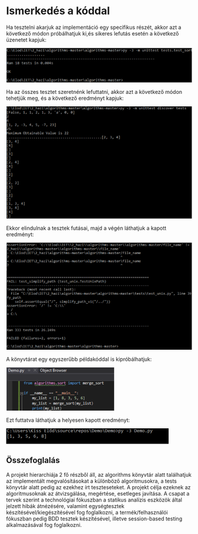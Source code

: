 # Ismerkedés a kóddal
Ha tesztelni akarjuk az implementáció egy specifikus részét, akkor azt a következő módon próbálhatjuk ki,és sikeres lefutás esetén a következő üzenetet kapjuk:

![](\images\kep1.PNG)


Ha az összes tesztet szeretnénk lefuttatni, akkor azt a következő módon tehetjük meg, és a következő eredményt kapjuk:

![](\images\kep2.PNG)


Ekkor elindulnak a tesztek futásai, majd a végén láthatjuk a kapott eredményt:

![](\images\kep3.PNG)


A könyvtárat egy egyszerűbb példakóddal is kipróbálhatjuk:

![](\images\kep4.PNG)


Ezt futtatva láthatjuk a helyesen kapott eredményt:

![](\images\kep5.PNG)

## Összefoglalás

A projekt hierarchiája 2 fő részből áll, az algorithms könyvtár alatt találhatjuk az implementált megvalósításokat a különböző algoritmusokra, a tests könyvtár alatt pedig az ezekhez írt teszteseteket. A projekt célja ezeknek az algoritmusoknak az átvizsgálása, megértése, esetleges javítása.
A csapat a tervek szerint a technológiai fókuszban a statikus analízis eszközök által jelzett hibák átnézésére, valamint egységtesztek készítésével/kiegészítésével fog foglalkozni, a termék/felhasználói fókuszban pedig BDD tesztek készítésével, illetve session-based testing alkalmazásával fog foglalkozni.



